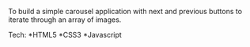 To build a simple carousel application with next and previous buttons to iterate through an array of images.

Tech:
*HTML5
*CSS3
*Javascript